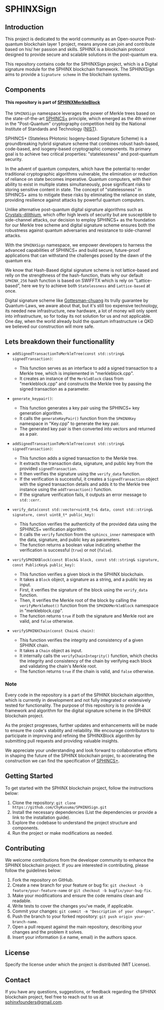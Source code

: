 # SPHINXSign

## Introduction

This project is dedicated to the world community as an Open-source Post-quantum blockchain layer 1 project, means anyone can join and contribute based on his/ her passion and skills. SPHINX is a blockchain protocol designed to provide secure and scalable solutions in the post-quantum era.

This repository contains code for the SPHINXSign project, which is a Digital signature module for the SPHINX blockchain framework. The SPHINXSign aims to provide a `Signature scheme` in the blockchain systems.


## Components

#### This repository is part of [SPHINXMerkleBlock](https://github.com/SPHINX-HUB-ORG/SPHINXMerkleBlock)

The `SPHINXSign` namespace leverages the power of Merkle trees based on the state-of-the-art [SPHINCS+](https://sphincs.org/) principle, which emerged as the 4th winner in the "Post-Quantum" cryptography competition held by the National Institute of Standards and Technology ([NIST](https://www.nist.gov/publications/breaking-category-five-sphincs-sha-256)).

SPHINCS+ (Stateless PHotonic Isogeny-based Signature Scheme) is a groundbreaking hybrid signature scheme that combines robust hash-based, code-based, and isogeny-based cryptographic components. Its primary goal is to achieve two critical properties: "statelessness" and post-quantum security.

In the advent of quantum computers, which have the potential to render traditional cryptographic algorithms vulnerable, the elimination or reduction of reliance on state becomes imperative. Quantum computers, with their ability to exist in multiple states simultaneously, pose significant risks to storing sensitive content in state. The concept of "statelessness" in SPHINCS+ aims to mitigate these risks by eliminating the reliance on state, providing resilience against attacks by powerful quantum computers.

Unlike alternative post-quantum digital signature algorithms such as [Crystals-dilithium](https://pq-crystals.org/dilithium/), which offer high levels of security but are susceptible to side-channel attacks, our decision to employ SPHINCS+ as the foundation for our Merkle tree scheme and digital signature scheme ensures both the robustness against quantum adversaries and resistance to side-channel attacks.

With the `SPHINXSign` namespace, we empower developers to harness the advanced capabilities of SPHINCS+ and build secure, future-proof applications that can withstand the challenges posed by the dawn of the quantum era.

We know that Hash-Based digital signature scheme is not lattice-based and relly on the strengthness of the hash-function, thats why our default `SPHINX_256` hash function is based on SWIFFTX which is rely on "Lattice-based", here we try to achieve both `Statelessness` and `Lattice-based` at once.

Digital signature scheme like [Gottesman-chuang](https://www.researchgate.net/publication/2186040_Quantum_Digital_Signatures) its trully guarantee by Quantum-Laws, we aware about that, but it's still too expensive technology, its needed new infrastructure, new hardware, a lot of money will only spent into infrastructure, so for today its not solution for us and not applicable. One day, when the world already buld the quantum infrastructure i.e QKD we believed our construction will more safe.

## Lets breakdown their functionallity

- `addSignedTransactionToMerkleTree(const std::string& signedTransaction)`: 
  - This function serves as an interface to add a signed transaction to a Merkle tree, which is implemented in "merkleblock.cpp". 
  - It creates an instance of the `MerkleBlock` class from "merkleblock.cpp" and constructs the Merkle tree by passing the signed transaction as a parameter.

- `generate_keypair()`:
  - This function generates a key pair using the SPHINCS+ key generation algorithm.
  - It calls the `generateKeyPair()` function from the `SPHINXKey` namespace in "Key.cpp" to generate the key pair.
  - The generated key pair is then converted into vectors and returned as a pair.

- `addSignedTransactionToMerkleTree(const std::string& signedTransaction)`:
  - This function adds a signed transaction to the Merkle tree.
  - It extracts the transaction data, signature, and public key from the provided `signedTransaction`.
  - It then verifies the signature using the `verify_data` function.
  - If the verification is successful, it creates a `SignedTransaction` object with the signed transaction details and adds it to the Merkle tree instance using the `addTransaction()` function.
  - If the signature verification fails, it outputs an error message to `std::cerr`.

- `verify_data(const std::vector<uint8_t>& data, const std::string& signature, const uint8_t* public_key)`:
  - This function verifies the authenticity of the provided data using the SPHINCS+ verification algorithm.
  - It calls the `verify` function from the `sphincs_inner` namespace with the data, signature, and public key as parameters.
  - The function returns a boolean value indicating whether the verification is successful (`true`) or not (`false`).

- `verifySPHINXBlock(const Block& block, const std::string& signature, const PublicKey& public_key)`:
  - This function verifies a given block in the SPHINX blockchain.
  - It takes a `Block` object, a signature as a string, and a public key as input.
  - First, it verifies the signature of the block using the `verify_data` function.
  - Then, it verifies the Merkle root of the block by calling the `verifyMerkleRoot()` function from the `SPHINXMerkleBlock` namespace in "merkleblock.cpp".
  - The function returns `true` if both the signature and Merkle root are valid, and `false` otherwise.

- `verifySPHINXChain(const Chain& chain)`:
  - This function verifies the integrity and consistency of a given SPHINX chain.
  - It takes a `Chain` object as input.
  - It internally calls the `verifyChainIntegrity()` function, which checks the integrity and consistency of the chain by verifying each block and validating the chain's Merkle root.
  - The function returns `true` if the chain is valid, and `false` otherwise.



### Note

Every code in the repository is a part of the SPHINX blockchain algorithm, which is currently in development and not fully integrated or extensively tested for functionality. The purpose of this repository is to provide a framework and algorithm for the digital signature scheme in the SPHINX blockchain project.

As the project progresses, further updates and enhancements will be made to ensure the code's stability and reliability. We encourage contributors to participate in improving and refining the SPHINXBlock algorithm by submitting pull requests and providing valuable insights.

We appreciate your understanding and look forward to collaborative efforts in shaping the future of the SPHINX blockchain projec, to accelerating the construction we can find the specification of [SPHINCS+](https://github.com/SPHINX-HUB-ORG/SPHINXSign/blob/main/sphincs%2B-round3-specification.pdf).


## Getting Started
To get started with the SPHINX blockchain project, follow the instructions below:

1. Clone the repository: `git clone https://github.com/ChyKusuma/SPHINXSign.git`
2. Install the necessary dependencies (List the dependencies or provide a link to the installation guide).
3. Explore the codebase to understand the project structure and components.
4. Run the project or make modifications as needed.


## Contributing
We welcome contributions from the developer community to enhance the SPHINX blockchain project. If you are interested in contributing, please follow the guidelines below:

1. Fork the repository on GitHub.
2. Create a new branch for your feature or bug fix: `git checkout -b feature/your-feature-name` or `git checkout -b bugfix/your-bug-fix`.
3. Make your modifications and ensure the code remains clean and readable.
4. Write tests to cover the changes you've made, if applicable.
5. Commit your changes: `git commit -m "Description of your changes"`.
6. Push the branch to your forked repository: `git push origin your-branch-name`.
7. Open a pull request against the main repository, describing your changes and the problem it solves.
8. Insert your information (i.e name, email) in the authors space.

## License
Specify the license under which the project is distributed (MIT License).

## Contact
If you have any questions, suggestions, or feedback regarding the SPHINX blockchain project, feel free to reach out to us at [sphinxfounders@gmail.com](mailto:sphinxfounders@gmail.com).

